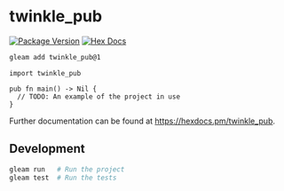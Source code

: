# twinkle_pub

[![Package Version](https://img.shields.io/hexpm/v/twinkle_pub)](https://hex.pm/packages/twinkle_pub)
[![Hex Docs](https://img.shields.io/badge/hex-docs-ffaff3)](https://hexdocs.pm/twinkle_pub/)

```sh
gleam add twinkle_pub@1
```
```gleam
import twinkle_pub

pub fn main() -> Nil {
  // TODO: An example of the project in use
}
```

Further documentation can be found at <https://hexdocs.pm/twinkle_pub>.

## Development

```sh
gleam run   # Run the project
gleam test  # Run the tests
```
